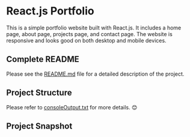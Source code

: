 # React.js Portfolio

This is a simple portfolio website built with React.js. It includes a home page, about page, projects page, and contact page. The website is responsive and looks good on both desktop and mobile devices. 

## Complete README

Please see the [README.md](https://github.com/ibtisamops/ReactJSPortfolio/blob/main/README.md) file for a detailed description of the project.


## Project Structure

Please refer to [consoleOutput.txt](https://github.com/ibtisamops/ReactJSPortfolio/blob/main/consoleOutput.txt) for more details. 😊


## Project Snapshot

